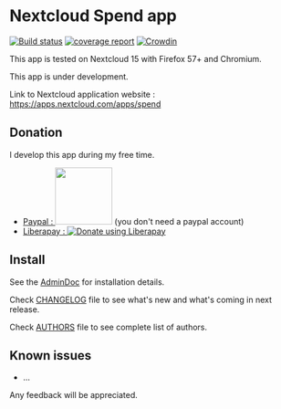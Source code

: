 # Nextcloud Spend app

[![Build status](https://gitlab.com/eneiluj/spend-nc/badges/master/build.svg)](https://gitlab.com/eneiluj/spend-nc/commits/master)
[![coverage report](https://gitlab.com/eneiluj/spend-nc/badges/master/coverage.svg)](https://eneiluj.gitlab.io/spend-nc/coverage/)
[![Crowdin]()](https://crowdin.com/project/spend)


This app is tested on Nextcloud 15 with Firefox 57+ and Chromium.

This app is under development.

Link to Nextcloud application website : https://apps.nextcloud.com/apps/spend

## Donation

I develop this app during my free time.

* [Paypal : <img src="https://gitlab.com/eneiluj/phonetrack-android/wikis/uploads/3ef4665a2c25662265681d6304f71b43/paypal-donate-button.png" width="100"/>](https://www.paypal.com/cgi-bin/webscr?cmd=_s-xclick&hosted_button_id=66PALMY8SF5JE) (you don't need a paypal account)
* [Liberapay : ![Donate using Liberapay](https://liberapay.com/assets/widgets/donate.svg)](https://liberapay.com/eneiluj/donate)

## Install

See the [AdminDoc](https://gitlab.com/eneiluj/spend-nc/wikis/admindoc) for installation details.

Check [CHANGELOG](https://gitlab.com/eneiluj/spend-nc/blob/master/CHANGELOG.md#change-log) file to see what's new and what's coming in next release.

Check [AUTHORS](https://gitlab.com/eneiluj/spend-nc/blob/master/AUTHORS.md#authors) file to see complete list of authors.

## Known issues

* ...

Any feedback will be appreciated.
